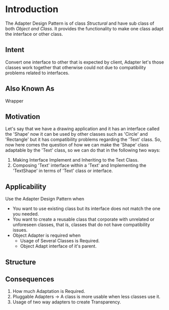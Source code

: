 # Introduction
The Adapter Design Pattern is of class *Structural* and have sub class of both *Object and Class*. It provides the functionality to make one class adapt the interface or other class.

## Intent
Convert one interface to other that is expected by client, Adapter let's those classes work together that otherwise could not due to compatibility problems related to interfaces.

## Also Known As
Wrapper

## Motivation
Let's say that we have a drawing application and it has an interface called the 'Shape' now it can be used by other classes such as 'Circle' and 'Rectangle' but it has compatibility problems regarding the 'Text' class. So, now here comes the question of how we can make the 'Shape' class adaptable by the 'Text' class, so we can do that in the following two ways:
1. Making Interface Implement and Inheriting to the Text Class.
2. Composing 'Text' interface within a 'Text' and Implementing the 'TextShape' in terms of 'Text' class or interface.

## Applicability
Use the Adapter Design Pattern when
* You want to use existing class but its interface does not match the one you needed.
* You want to create a reusable class that corporate with unrelated or unforeseen classes, that is, classes that do not have compatibility issues.
* Object Adapter is required when 
    * Usage of Several Classes is Required.
    * Object Adapt interface of it's parent.

## Structure

## Consequences
1. How much Adaptation is Required.
2. Pluggable Adapters -> A class is more usable when less classes use it.
3. Usage of two way adapters to create Transparency.